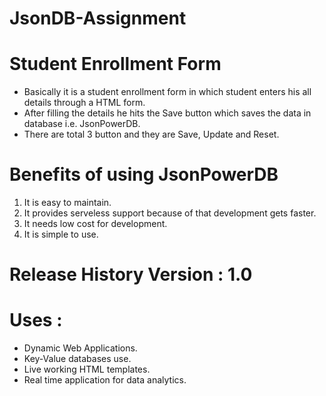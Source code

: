 # JsonDB-Assignment

# Student Enrollment Form

- Basically it is a student enrollment form in which student enters his all details through a HTML form.
- After filling the details he hits the Save button which saves the data in database i.e. JsonPowerDB.
- There are total 3 button and they are Save, Update and Reset.

# Benefits of using JsonPowerDB

1. It is easy to maintain.
2. It provides serveless support because of that development gets faster.
3. It needs low cost for development.
4. It is simple to use.

# Release History Version : 1.0

# Uses :

- Dynamic Web Applications.
- Key-Value databases use.
- Live working HTML templates.
- Real time application for data analytics.
